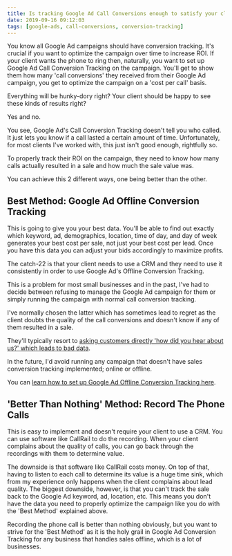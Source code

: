 ```yaml
---
title: Is tracking Google Ad Call Conversions enough to satisfy your client?
date: 2019-09-16 09:12:03
tags: [google-ads, call-conversions, conversion-tracking]
---
```


You know all Google Ad campaigns should have conversion tracking. It's crucial if you want to optimize the campaign over time to increase ROI. If your client wants the phone to ring then, naturally, you want to set up Google Ad Call Conversion Tracking on the campaign. You'll get to show them how many 'call conversions' they received from their Google Ad campaign, you get to optimize the campaign on a 'cost per call' basis. 

Everything will be hunky-dory right? Your client should be happy to see these kinds of results right? 

Yes and no. 

You see, Google Ad's Call Conversion Tracking doesn't tell you who called. It just lets you know if a call lasted a certain amount of time. Unfortunately, for most clients I've worked with, this just isn't good enough, rightfully so. 

To properly track their ROI on the campaign, they need to know how many calls actually resulted in a sale and how much the sale value was.

You can achieve this 2 different ways, one being better than the other.

## Best Method: Google Ad Offline Conversion Tracking

This is going to give you your best data. You'll be able to find out exactly which keyword, ad, demographics, location, time of day, and day of week generates your best cost per sale, not just your best cost per lead. Once you have this data you can adjust your bids accordingly to maximize profits.

The catch-22 is that your client needs to use a CRM and they need to use it consistently in order to use Google Ad's Offline Conversion Tracking. 

This is a problem for most small businesses and in the past, I've had to decide between refusing to manage the Google Ad campaign for them or simply running the campaign with normal call conversion tracking. 

I've normally chosen the latter which has sometimes lead to regret as the client doubts the quality of the call conversions and doesn't know if any of them resulted in a sale. 

They'll typically resort to [asking customers directly 'how did you hear about us?' which leads to bad data](https://blog.stevelongoria.net/2019/08/16/asking-customer-how-you-heard-about-us/).

In the future, I'd avoid running any campaign that doesn't have sales conversion tracking implemented; online or offline.

You can [learn how to set up Google Ad Offline Conversion Tracking here](https://blog.stevelongoria.net/2018/10/08/offline-sales-conversion-google-ad-calls/).

## 'Better Than Nothing' Method: Record The Phone Calls

This is easy to implement and doesn't require your client to use a CRM. You can use software like CallRail to do the recording. When your client complains about the quality of calls, you can go back through the recordings with them to determine value. 

The downside is that software like CallRail costs money. On top of that, having to listen to each call to determine its value is a huge time sink, which from my experience only happens when the client complains about lead quality. The biggest downside, however, is that you can't track the sale back to the Google Ad keyword, ad, location, etc. This means you don't have the data you need to properly optimize the campaign like you do with the 'Best Method' explained above.

Recording the phone call is better than nothing obviously, but you want to strive for the 'Best Method' as it is the holy grail in Google Ad Conversion Tracking for any business that handles sales offline, which is a lot of businesses.

